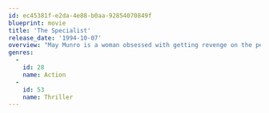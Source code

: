 ```yaml
---
id: ec45381f-e2da-4e88-b0aa-92854070849f
blueprint: movie
title: 'The Specialist'
release_date: '1994-10-07'
overview: "May Munro is a woman obsessed with getting revenge on the people who murdered her parents when she was still a girl. She hires Ray Quick, a retired explosives expert to kill her parent's killers. When Ned Trent, embittered ex-partner of Quick's is assigned to protect one of Quick's potential victims, a deadly game of cat and mouse ensues."
genres:
  -
    id: 28
    name: Action
  -
    id: 53
    name: Thriller
---
```

